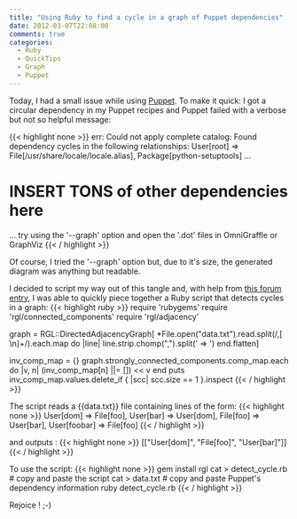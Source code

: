 ```yaml
---
title: "Using Ruby to find a cycle in a graph of Puppet dependencies"
date: 2012-03-07T22:08:00
comments: true
categories:
  - Ruby
  - QuickTips
  - Graph
  - Puppet
---
```

Today, I had a small issue while using [Puppet](http://puppetlabs.com/). To make it quick: I got a circular dependency in my Puppet recipes and Puppet failed with a verbose but not so helpful message:

{{< highlight none >}}
err: Could not apply complete catalog: Found dependency cycles in the following relationships:
User[root] => File[/usr/share/locale/locale.alias], Package[python-setuptools] ...
# INSERT TONS of other dependencies here
... try using the '--graph' option and open the '.dot' files in OmniGraffle or GraphViz
{{< / highlight >}}

Of course, I tried the '--graph' option but, due to it's size, the generated diagram was anything but readable.

I decided to script my way out of this tangle and, with help from [this forum entry](http://www.ruby-forum.com/topic/218281), I was able to quickly piece together a Ruby script that detects cycles in a graph:
{{< highlight ruby >}}
require 'rubygems'
require 'rgl/connected_components'
require 'rgl/adjacency'

graph = RGL::DirectedAdjacencyGraph[
  *File.open("data.txt").read.split(/,[ \n]+/).each.map do |line|
    line.strip.chomp(",").split(' => ')
  end.flatten]

inv_comp_map = {}
graph.strongly_connected_components.comp_map.each do |v, n|
  (inv_comp_map[n] ||= []) << v
end
puts inv_comp_map.values.delete_if { |scc| scc.size == 1 }.inspect
{{< / highlight >}}

The script reads a {{data.txt}} file containing lines of the form:
{{< highlight none >}}
User[dom] => File[foo],
User[bar] => User[dom],
File[foo] => User[bar],
User[foobar] => File[foo]
{{< / highlight >}}

and outputs :
{{< highlight none >}}
[["User[dom]", "File[foo]", "User[bar]"]]
{{< / highlight >}}

To use the script:
{{< highlight none >}}
gem install rgl
cat > detect_cycle.rb # copy and paste the script
cat > data.txt        # copy and paste Puppet's dependency information
ruby detect_cycle.rb
{{< / highlight >}}

Rejoice ! ;-)
